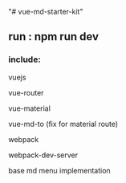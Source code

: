 "# vue-md-starter-kit" 

## run :  npm run dev

### include:
<p>vuejs</p>
<p>vue-router</p>
<p>vue-material</p>
<p>vue-md-to (fix for material route)</p>
<p>webpack</p>
<p>webpack-dev-server</p>
<p>base md menu implementation</p>